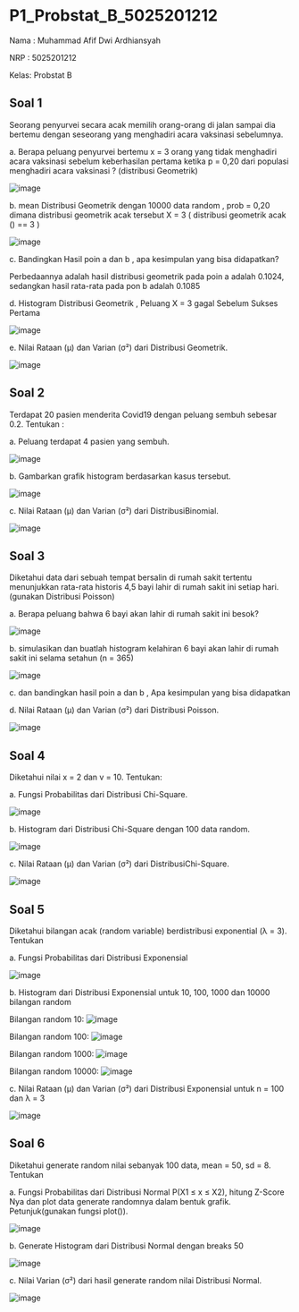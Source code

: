 # P1_Probstat_B_5025201212

Nama : Muhammad Afif Dwi Ardhiansyah

NRP  : 5025201212

Kelas: Probstat B

## Soal 1
Seorang penyurvei secara acak memilih orang-orang di jalan sampai dia bertemu dengan
seseorang yang menghadiri acara vaksinasi sebelumnya.

a. Berapa peluang penyurvei bertemu x = 3 orang yang tidak menghadiri acara vaksinasi
sebelum keberhasilan pertama ketika p = 0,20 dari populasi menghadiri acara vaksinasi ?
(distribusi Geometrik)

![image](https://user-images.githubusercontent.com/87472849/162603390-7a93b78c-6623-4355-80e3-ca3a7cd2979b.png)

b. mean Distribusi Geometrik dengan 10000 data random , prob = 0,20 dimana distribusi
geometrik acak tersebut X = 3 ( distribusi geometrik acak () == 3 )

![image](https://user-images.githubusercontent.com/87472849/162604104-3f691e3d-d7b2-4c9f-be2b-80ea95ad1e75.png)

c. Bandingkan Hasil poin a dan b , apa kesimpulan yang bisa didapatkan?

Perbedaannya adalah hasil distribusi geometrik pada poin a adalah 0.1024, sedangkan hasil rata-rata pada pon b adalah 0.1085

d. Histogram Distribusi Geometrik , Peluang X = 3 gagal Sebelum Sukses Pertama

![image](https://user-images.githubusercontent.com/87472849/162604340-2ebaa002-e11b-462f-86ec-e4c64d012afb.png)

e. Nilai Rataan (μ) dan Varian (σ²) dari Distribusi Geometrik.

![image](https://user-images.githubusercontent.com/87472849/162604362-a55b5f16-d284-48ae-8d98-851d4000a112.png)


## Soal 2

Terdapat 20 pasien menderita Covid19 dengan peluang sembuh sebesar 0.2. Tentukan :

a. Peluang terdapat 4 pasien yang sembuh.

![image](https://user-images.githubusercontent.com/87472849/162604531-adc9cc81-7ed4-4b03-9688-e59cc18212a3.png)

b. Gambarkan grafik histogram berdasarkan kasus tersebut.

![image](https://user-images.githubusercontent.com/87472849/162604553-79856e53-30b4-4bfe-bdbd-70bc727df68d.png)

c. Nilai Rataan (μ) dan Varian (σ²) dari DistribusiBinomial.

![image](https://user-images.githubusercontent.com/87472849/162604570-5016c314-9389-4d14-936d-4dce90bcf6d3.png)

## Soal 3

Diketahui data dari sebuah tempat bersalin di rumah sakit tertentu menunjukkan rata-rata historis 4,5 bayi lahir di rumah sakit ini setiap hari. (gunakan Distribusi Poisson)

a. Berapa peluang bahwa 6 bayi akan lahir di rumah sakit ini besok?

![image](https://user-images.githubusercontent.com/87472849/162604632-2995906e-278f-40e4-acb3-2d8e6d78dd23.png)

b. simulasikan dan buatlah histogram kelahiran 6 bayi akan lahir di rumah sakit ini selama
setahun (n = 365)

![image](https://user-images.githubusercontent.com/87472849/162604656-ddc80aec-503f-4a7d-8fca-78fb95b6f6e8.png)

c. dan bandingkan hasil poin a dan b , Apa kesimpulan yang bisa didapatkan


d. Nilai Rataan (μ) dan Varian (σ²) dari Distribusi Poisson.

![image](https://user-images.githubusercontent.com/87472849/162604724-c0ea3c33-3ec7-40fa-a1d0-b4bbfa1083ee.png)


## Soal 4

Diketahui nilai x = 2 dan v = 10. Tentukan:

a. Fungsi Probabilitas dari Distribusi Chi-Square.

![image](https://user-images.githubusercontent.com/87472849/162604919-b4d74888-2eba-4da2-86b9-be762c011a18.png)

b. Histogram dari Distribusi Chi-Square dengan 100 data random.

![image](https://user-images.githubusercontent.com/87472849/162604934-2aedd72e-d909-4669-91f5-e193c0421332.png)

c. Nilai Rataan (μ) dan Varian (σ²) dari DistribusiChi-Square.

![image](https://user-images.githubusercontent.com/87472849/162604949-a9e205b9-ee5d-4798-8569-c5766b893911.png)

## Soal 5

Diketahui bilangan acak (random variable) berdistribusi exponential (λ = 3). Tentukan

a. Fungsi Probabilitas dari Distribusi Exponensial

![image](https://user-images.githubusercontent.com/87472849/162621032-92758d10-1222-4129-8c77-d892a4644f7f.png)

b. Histogram dari Distribusi Exponensial untuk 10, 100, 1000 dan 10000 bilangan random

Bilangan random 10:
![image](https://user-images.githubusercontent.com/87472849/162621069-330e9af5-485d-4031-a07c-aee994a47fe8.png)

Bilangan random 100:
![image](https://user-images.githubusercontent.com/87472849/162621081-3ea95607-b929-4f6c-96df-0b76c008d193.png)

Bilangan random 1000:
![image](https://user-images.githubusercontent.com/87472849/162621104-eb3a0b29-386e-4294-ab97-e900cc9f3352.png)

Bilangan random 10000:
![image](https://user-images.githubusercontent.com/87472849/162621119-c2b3e8d4-39b5-48d8-9777-bde6c1065415.png)

c. Nilai Rataan (μ) dan Varian (σ²) dari Distribusi Exponensial untuk n = 100 dan λ = 3

![image](https://user-images.githubusercontent.com/87472849/162621149-177db3bf-c40b-4462-8c6f-a2ab264b2dcc.png)


## Soal 6

Diketahui generate random nilai sebanyak 100 data, mean = 50, sd = 8. Tentukan

a. Fungsi Probabilitas dari Distribusi Normal P(X1 ≤ x ≤ X2), hitung Z-Score Nya dan plot data generate randomnya dalam bentuk grafik. Petunjuk(gunakan fungsi plot()).

![image](https://user-images.githubusercontent.com/87472849/162623414-56401037-17a3-47a9-810e-c74837435b5e.png)

b. Generate Histogram dari Distribusi Normal dengan breaks 50

![image](https://user-images.githubusercontent.com/87472849/162623456-0bcd3a4c-feb8-42ee-8850-2f3b80984c1b.png)

c. Nilai Varian (σ²) dari hasil generate random nilai Distribusi Normal.

![image](https://user-images.githubusercontent.com/87472849/162623474-a082e894-c248-4c99-a756-fc446a5c26b7.png)





